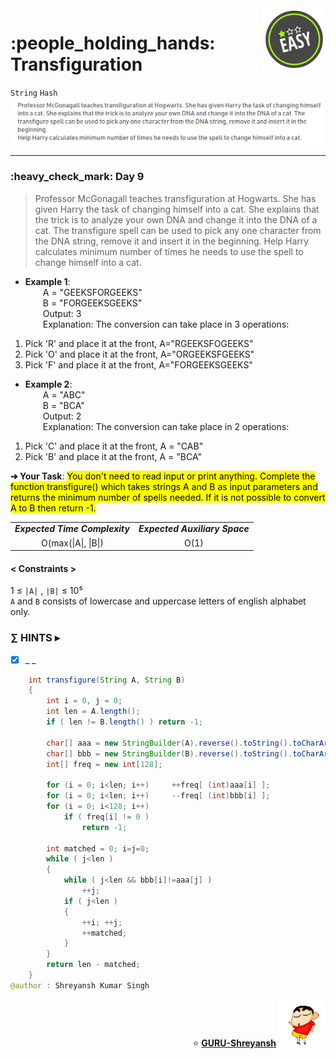 <img align='right' src="https://github.com/guru-shreyansh/GeeksforGeeks-30-Days-of-Code/blob/main/!DOC!/Easy%231.png" width="100">
<h1>:people_holding_hands: Transfiguration</h1>

`String`
`Hash`
<img align='centre' src="https://github.com/guru-shreyansh/GeeksforGeeks-30-Days-of-Code/blob/main/Day%3C09%3E/D09.png">
________________________________________________________________________________________________________________________________________________________
<h3>:heavy_check_mark: Day 9</h3>
<blockquote>Professor McGonagall teaches transfiguration at Hogwarts. She has given Harry the task of changing himself into a cat. She explains that the trick is to analyze your own DNA and change it into the DNA of a cat. The transfigure spell can be used to pick any one character from the DNA string, remove it and insert it in the beginning. 
Help Harry calculates minimum number of times he needs to use the spell to change himself into a cat.</blockquote>

* **Example 1**:<br>
&emsp;&emsp;A = "GEEKSFORGEEKS"<br>
&emsp;&emsp;B = "FORGEEKSGEEKS"<br>
&emsp;&emsp;Output: 3<br>
&emsp;&emsp;Explanation: The conversion can take place in 3 operations:
1. Pick 'R' and place it at the front, A="RGEEKSFOGEEKS"
2. Pick 'O' and place it at the front, A="ORGEEKSFGEEKS"
3. Pick 'F' and place it at the front, A="FORGEEKSGEEKS"<br>
* **Example 2**:<br>
&emsp;&emsp;A = "ABC"<br>
&emsp;&emsp;B = "BCA"<br>
&emsp;&emsp;Output: 2<br>
&emsp;&emsp;Explanation: The conversion can take place in 2 operations:
1. Pick 'C' and place it at the front, A = "CAB"
2. Pick 'B' and place it at the front, A = "BCA"<br>

**➔ Your Task**:
<mark>You don't need to read input or print anything. Complete the function transfigure() which takes strings A and B as input parameters and returns the minimum number of spells needed. If it is not possible to convert A to B then return -1.</mark>

<table align="center">
      <tr><td><em><b>Expected Time Complexity</td> <td><em><b>Expected Auxiliary Space</td></tr>
      <tr><td align="center">O(max(|A|, |B|)</td> <td align="center">O(1)</td></tr>
</table>

#### < Constraints >
1  ≤ ` |A| ` , ` |B| ` ≤  10⁵<br>
`A` and `B` consists of lowercase and uppercase letters of english alphabet only.

###      ∑ HINTS ▸
- [x] _ _
```java
    int transfigure(String A, String B)
    {
        int i = 0, j = 0;
        int len = A.length();
        if ( len != B.length() ) return -1;
    	
    	char[] aaa = new StringBuilder(A).reverse().toString().toCharArray();
    	char[] bbb = new StringBuilder(B).reverse().toString().toCharArray();
    	int[] freq = new int[128];
    	
    	for (i = 0; i<len; i++)     ++freq[ (int)aaa[i] ];
    	for (i = 0; i<len; i++)     --freq[ (int)bbb[i] ];
    	for (i = 0; i<128; i++)
    	    if ( freq[i] != 0 )
    	        return -1;
    	
    	int matched = 0; i=j=0;
    	while ( j<len )
    	{
    	    while ( j<len && bbb[i]!=aaa[j] )
    	        ++j;
    	    if ( j<len )
    	    {
    	        ++i; ++j;
    	        ++matched;
    	    }
    	}
    	return len - matched;
    }
@author : Shreyansh Kumar Singh
```
<p align="right"> ⭐️ <a href="https://github.com/GURU-Shreyansh" target="_blank"> <b>GURU-Shreyansh</b></a>
      <img src="https://github.com/guru-shreyansh/GeeksforGeeks-30-Days-of-Code/blob/main/!DOC!/GIF--Shinchan-vIxKKPtpfnL1K.gif" width="75"> </p>
<!--
#GURU ツ
-->
